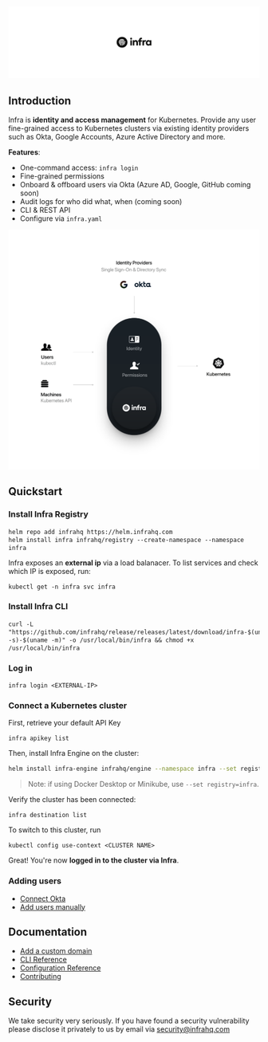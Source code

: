 <p align="center">
  <img src="./docs/images/header.svg" width="838" />
</p>

## Introduction
Infra is **identity and access management** for Kubernetes. Provide any user fine-grained access to Kubernetes clusters via existing identity providers such as Okta, Google Accounts, Azure Active Directory and more.

**Features**:
* One-command access: `infra login`
* Fine-grained permissions
* Onboard & offboard users via Okta (Azure AD, Google, GitHub coming soon)
* Audit logs for who did what, when (coming soon)
* CLI & REST API
* Configure via `infra.yaml`

<p align="center">
  <img width="838" src="./docs/images/arch.svg" />
</p>

## Quickstart

### Install Infra Registry

```
helm repo add infrahq https://helm.infrahq.com
helm install infra infrahq/registry --create-namespace --namespace infra
```

Infra exposes an **external ip** via a load balanacer. To list services and check which IP is exposed, run:

```
kubectl get -n infra svc infra
```

### Install Infra CLI

```
curl -L "https://github.com/infrahq/release/releases/latest/download/infra-$(uname -s)-$(uname -m)" -o /usr/local/bin/infra && chmod +x /usr/local/bin/infra
```

### Log in

```
infra login <EXTERNAL-IP>
```

### Connect a Kubernetes cluster

First, retrieve your default API Key

```
infra apikey list
```

Then, install Infra Engine on the cluster:

```bash
helm install infra-engine infrahq/engine --namespace infra --set registry=<EXTERNAL-IP> --set apiKey=<API KEY> --set name=<CLUSTER NAME>
```

> Note: if using Docker Desktop or Minikube, use `--set registry=infra`.

Verify the cluster has been connected:

```
infra destination list
```

To switch to this cluster, run

```
kubectl config use-context <CLUSTER NAME>
```

Great! You're now **logged in to the cluster via Infra**.

### Adding users

* [Connect Okta](./docs/okta.md)
* [Add users manually](./docs/users.md)

## Documentation
* [Add a custom domain](./docs/domain.md)
* [CLI Reference](./docs/cli.md)
* [Configuration Reference](./docs/configuration.md)
* [Contributing](./docs/contributing.md)

## Security
We take security very seriously. If you have found a security vulnerability please disclose it privately to us by email via [security@infrahq.com](mailto:security@infrahq.com)
